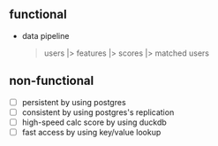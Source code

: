 ## functional
- data pipeline
    > users |> features |> scores |> matched users

## non-functional
- [ ] persistent by using postgres
- [ ] consistent by using postgres's replication
- [ ] high-speed calc score by using duckdb
- [ ] fast access by using key/value lookup
